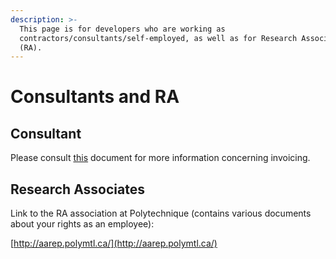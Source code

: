 ```yaml
---
description: >-
  This page is for developers who are working as
  contractors/consultants/self-employed, as well as for Research Associates
  (RA).
---
```


# Consultants and RA

## Consultant

Please consult [this](https://docs.google.com/document/d/1tmVIZkXPTF224KmgLpaQWqW_FvDieNdCmAVFUNgCGuQ/edit#heading=h.xsytzvhvc4qv) document for more information concerning invoicing.

## Research Associates

Link to the RA association at Polytechnique (contains various documents about your rights as an employee): 

[http://aarep.polymtl.ca/](http://aarep.polymtl.ca/)
